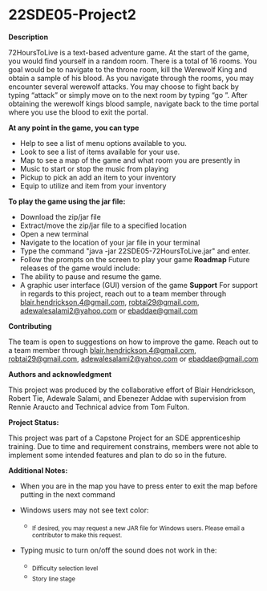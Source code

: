 # 22SDE05-Project2

**Description**

72HoursToLive is a text-based adventure game. At the start of the game, you would
find yourself in a random room. There is a total of 16 rooms. You goal would be to
navigate to the throne room, kill the Werewolf King and obtain a sample of his
blood. As you navigate through the rooms, you may encounter several werewolf
attacks. You may choose to fight back by typing “attack” or simply move on to the
next room by typing “go <direction>”. 
After obtaining the werewolf kings blood sample, navigate back to the time portal
where you use the blood to exit the portal. 

**At any point in the game, you can type**
- Help to see a list of menu options available to you.
- Look to see a list of items available for your use.
- Map to see a map of the game and what room you are presently in
- Music to start or stop the music from playing
- Pickup <item> to pick an add an item to your inventory
- Equip <item> to utilize and item from your inventory

**To play the game using the jar file:**
- Download the zip/jar file
- Extract/move the zip/jar file to a specified location
- Open a new terminal 
- Navigate to the location of your jar file in your terminal
- Type the command "java -jar 22SDE05-72HoursToLive.jar" and enter. 
- Follow the prompts on the screen to play your game
**Roadmap**
Future releases of the game would include:
- The ability to pause and resume the game.
- A graphic user interface (GUI) version of the game
**Support**
For support in regards to this project,  reach out to a team member through
blair.hendrickson.4@gmail.com,  robtai29@gmail.com,  adewalesalami2@yahoo.com
or ebaddae@gmail.com
  
**Contributing**
  
The team is open to suggestions on how to improve the game. Reach out to a team
member   through  blair.hendrickson.4@gmail.com,  robtai29@gmail.com,
adewalesalami2@yahoo.com or ebaddae@gmail.com

  **Authors and acknowledgment**

This project was produced by the collaborative effort of Blair Hendrickson, Robert
Tie, Adewale Salami, and Ebenezer Addae with supervision from Rennie Araucto and
Technical advice from Tom Fulton.
  
**Project Status:**
  
This project was part of a Capstone Project for an SDE apprenticeship training. Due
to time and requirement constrains, members were not able to implement some
intended features and plan to do so in the future.  

**Additional Notes:**

- When you are in the map you have to press enter to exit the map before
putting in the next command
- Windows users may not see text color: 
  - <sub> If desired, you may request a new JAR file for Windows users. Please email a contributor to make this request.</sub>
  
- Typing music to turn on/off the sound does not work in the:
  - <sub> Difficulty selection level</sub>
  - <sub>Story line stage</sub> 
